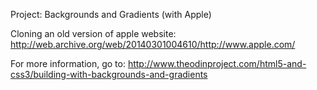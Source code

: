 Project: Backgrounds and Gradients (with Apple)

Cloning an old version of apple website: http://web.archive.org/web/20140301004610/http://www.apple.com/

For more information, go to: http://www.theodinproject.com/html5-and-css3/building-with-backgrounds-and-gradients
